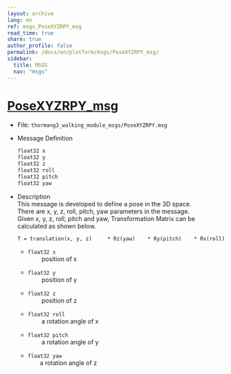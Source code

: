 ```yaml
---
layout: archive
lang: en
ref: msgs_PoseXYZRPY_msg
read_time: true
share: true
author_profile: false
permalink: /docs/en/platform/msgs/PoseXYZRPY_msg/
sidebar:
  title: MSGS
  nav: "msgs"
---
```


# [PoseXYZRPY_msg](#posexyzrpy_msg)

- File: `thormang3_walking_module_msgs/PoseXYZRPY.msg`

- Message Definition
    ```c
    float32 x
    float32 y
    float32 z
    float32 roll
    float32 pitch
    float32 yaw
    ```

- Description  
This message is developed to define a pose in the 3D space.  
There are x, y, z, roll, pitch, yaw parameters in the message.  
Given x, y, z, roll, pitch and yaw, Transformation Matrix can be calculated as shown below.

    ```
    T = translation(x, y, z)     * Rz(yaw)    * Ry(pitch)    * Rx(roll)
    ```

    * `float32 x`  
&emsp;&emsp; position of x

    * `float32 y`  
&emsp;&emsp; position of y

    * `float32 z`  
&emsp;&emsp; position of z

    * `float32 roll`  
&emsp;&emsp; a rotation angle of x

    * `float32 pitch`  
&emsp;&emsp; a rotation angle of y

    * `float32 yaw`  
&emsp;&emsp;a rotation angle of z
